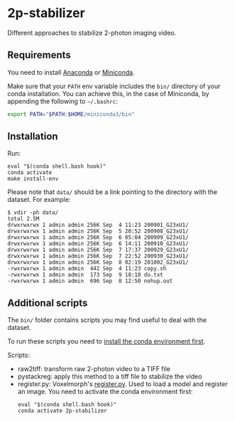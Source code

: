 # 2p-stabilizer

Different approaches to stabilize 2-photon imaging video.

## Requirements

You need to install [Anaconda](https://docs.anaconda.com/anaconda/install/linux/) or [Miniconda](https://docs.conda.io/en/latest/miniconda.html#linux-installers).

Make sure that your `PATH` env variable includes the `bin/` directory of your conda installation. You can achieve this, in the case of Miniconda, by appending the following to `~/.bashrc`:

```bash
export PATH="$PATH:$HOME/miniconda3/bin"
```

## Installation

Run:

```shell
eval "$(conda shell.bash hook)"
conda activate
make install-env
```

Please note that `data/` should be a link pointing to the directory with the dataset. For example:

```shell
$ vdir -ph data/
total 2.5M
drwxrwxrwx 1 admin admin 256K Sep  4 11:23 200901_G23xU1/
drwxrwxrwx 1 admin admin 256K Sep  5 20:52 200908_G23xU1/
drwxrwxrwx 1 admin admin 256K Sep  6 05:04 200909_G23xU1/
drwxrwxrwx 1 admin admin 256K Sep  6 14:11 200910_G23xU1/
drwxrwxrwx 1 admin admin 256K Sep  7 17:37 200929_G23xU1/
drwxrwxrwx 1 admin admin 256K Sep  7 22:52 200930_G23xU1/
drwxrwxrwx 1 admin admin 256K Sep  8 02:19 201002_G23xU1/
-rwxrwxrwx 1 admin admin  442 Sep  4 11:23 copy.sh
-rwxrwxrwx 1 admin admin  173 Sep  9 18:18 du.txt
-rwxrwxrwx 1 admin admin  696 Sep  8 12:50 nohup.out
```

## Additional scripts

The `bin/` folder contains scripts you may find useful to deal with the dataset.

To run these scripts you need to [install the conda environment first](#installation).

Scripts:

* raw2tiff: transform raw 2-photon video to a TIFF file
* pystackreg: apply this method to a tiff file to stabilize the video
* register.py: Voxelmorph's [register.py](https://github.com/voxelmorph/voxelmorph/blob/dev/scripts/tf/register.py). Used to load a model and register an image. You need to activate the conda environment first:
    ```shell
    eval "$(conda shell.bash hook)"
    conda activate 2p-stabilizer
    ```
